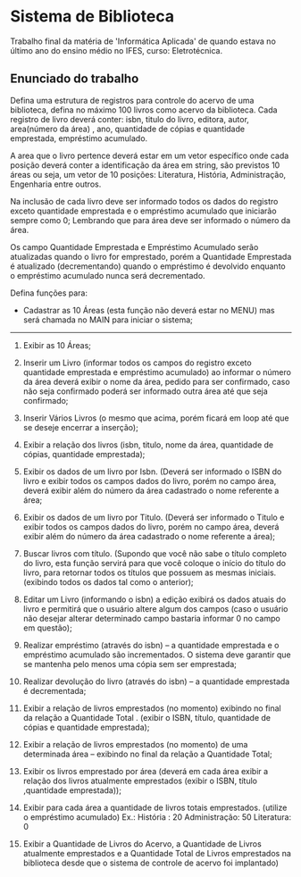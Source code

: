 # Sistema de Biblioteca

Trabalho final da matéria de 'Informática Aplicada' de quando estava no último ano do ensino médio no IFES, curso: Eletrotécnica.

## Enunciado do trabalho

Defina uma estrutura de registros para controle do acervo de uma biblioteca, defina no máximo 100 livros como acervo da biblioteca. Cada registro de livro deverá conter: isbn, titulo do livro, editora, autor, area(número da área) , ano, quantidade de cópias e quantidade emprestada, empréstimo acumulado.

A area que o livro pertence deverá estar em um vetor específico onde cada posição deverá conter a identificação da área em string, são previstos 10 áreas ou seja, um vetor de 10 posições: Literatura, História, Administração, Engenharia entre outros.

Na inclusão de cada livro deve ser informado todos os dados do registro exceto quantidade emprestada e o empréstimo acumulado que iniciarão sempre como 0; Lembrando que para área deve ser informado o número da área.

Os campo Quantidade Emprestada e Empréstimo Acumulado serão atualizadas quando o livro for emprestado, porém a Quantidade Emprestada é atualizado (decrementando) quando o empréstimo é devolvido enquanto o empréstimo acumulado nunca será decrementado.

Defina funções para:

* Cadastrar as 10 Áreas (esta função não deverá estar no MENU) mas será chamada no MAIN para iniciar o sistema;

---

1. Exibir as 10 Áreas;

2. Inserir um Livro (informar todos os campos do registro exceto quantidade emprestada e empréstimo acumulado) ao informar o número da área deverá exibir o nome da área, pedido para ser confirmado, caso não seja confirmado poderá ser informado outra área até que seja confirmado;

3. Inserir Vários Livros (o mesmo que acima, porém ficará em loop até que se deseje encerrar a inserção);

4. Exibir a relação dos livros (isbn, titulo, nome da área, quantidade de cópias, quantidade emprestada);

5. Exibir os dados de um livro por Isbn. (Deverá ser informado o ISBN do livro e exibir todos os campos dados do livro, porém no campo área, deverá exibir além do número da área cadastrado o nome referente a área;

6. Exibir os dados de um livro por Titulo. (Deverá ser informado o Titulo e exibir todos os campos dados do livro, porém no campo área, deverá exibir além do número da área cadastrado o nome referente a área);

7. Buscar livros com título. (Supondo que você não sabe o título completo do livro, esta função servirá para que você coloque o início do título do livro, para retornar todos os títulos que possuem as mesmas iniciais. (exibindo todos os dados tal como o anterior);

8. Editar um Livro (informando o isbn) a edição exibirá os dados atuais do livro e permitirá que o usuário altere algum dos campos (caso o usuário não desejar alterar determinado campo bastaria informar 0 no campo em questão);

9. Realizar empréstimo (através do isbn) – a quantidade emprestada e o empréstimo acumulado são incrementados. O sistema deve garantir que se mantenha pelo menos uma cópia sem ser emprestada;

10. Realizar devolução do livro (através do isbn) – a quantidade emprestada é decrementada;

11. Exibir a relação de livros emprestados (no momento) exibindo no final da relação a Quantidade Total . (exibir o ISBN, título, quantidade de cópias e quantidade emprestada);

12. Exibir a relação de livros emprestados (no momento) de uma determinada área – exibindo no final da relação a Quantidade Total;

13. Exibir os livros emprestado por área (deverá em cada área exibir a relação dos livros atualmente emprestados (exibir o ISBN, título ,quantidade emprestada));

14. Exibir para cada área a quantidade de livros totais emprestados. (utilize o empréstimo acumulado) Ex.:
    História : 20
    Administração: 50
    Literatura: 0

15. Exibir a Quantidade de Livros do Acervo, a Quantidade de Livros atualmente emprestados e a Quantidade Total de Livros emprestados na biblioteca desde que o sistema de controle de acervo foi implantado)
